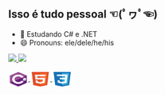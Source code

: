 ## Isso é tudo pessoal ☜(ﾟヮﾟ☜)
 
- 🌱 Estudando C# e .NET
- 😄 Pronouns: ele/dele/he/his
 <div>
  <a href="https://github.com/jacksonm99">
  <img height="140em" src="https://github-readme-stats.vercel.app/api?username=jacksonm99&show_icons=true&theme=dark&include_all_commits=true&count_private=true"/>
  <img height="160em" src="https://github-readme-stats.vercel.app/api/top-langs/?username=jacksonm99&layout=compact&langs_count=7&theme=dark"/>
</div>
 <br>
  <img align="center" alt="Csharp" height="30" width="40" src="https://raw.githubusercontent.com/devicons/devicon/master/icons/csharp/csharp-original.svg">
  <img align="center" alt="HTML" height="30" width="40" src="https://raw.githubusercontent.com/devicons/devicon/master/icons/html5/html5-original.svg">
  <img align="center" alt="CSS" height="30" width="40" src="https://raw.githubusercontent.com/devicons/devicon/master/icons/css3/css3-original.svg">
  
  ##
  
  
  
